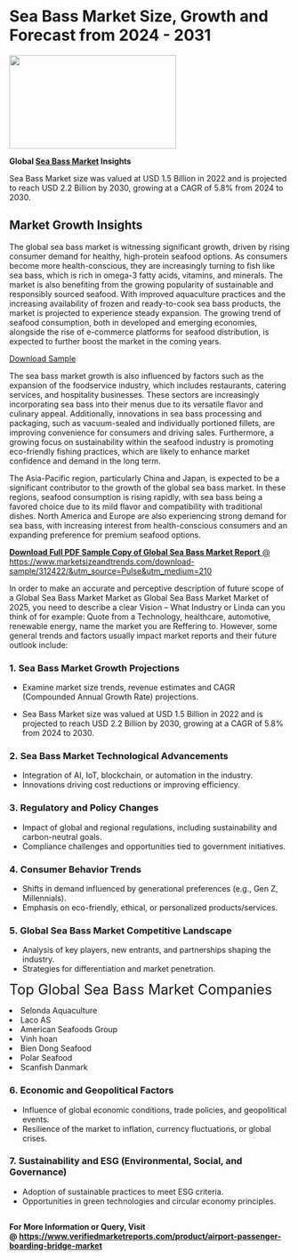 <H1>Sea Bass Market Size, Growth and Forecast from 2024 - 2031</H1><img class="aligncenter size-medium wp-image-584254" src="https://thirdeyenews.in/wp-content/uploads/2024/09/Global-Market-Research-300x168.jpeg" alt="" width="300" height="168" /><p><strong>Global&nbsp;<a href="https://www.marketsizeandtrends.com/download-sample/312422/&amp;utm_source=Pulse&amp;utm_medium=210">Sea Bass Market</a> Insights</strong></p><p>Sea Bass Market size was valued at USD 1.5 Billion in 2022 and is projected to reach USD 2.2 Billion by 2030, growing at a CAGR of 5.8% from 2024 to 2030.</p><p><h2>Market Growth Insights</h2> <p>The global sea bass market is witnessing significant growth, driven by rising consumer demand for healthy, high-protein seafood options. As consumers become more health-conscious, they are increasingly turning to fish like sea bass, which is rich in omega-3 fatty acids, vitamins, and minerals. The market is also benefiting from the growing popularity of sustainable and responsibly sourced seafood. With improved aquaculture practices and the increasing availability of frozen and ready-to-cook sea bass products, the market is projected to experience steady expansion. The growing trend of seafood consumption, both in developed and emerging economies, alongside the rise of e-commerce platforms for seafood distribution, is expected to further boost the market in the coming years.</p> <p><a href="download-link-here">Download Sample</a></p> <p>The sea bass market growth is also influenced by factors such as the expansion of the foodservice industry, which includes restaurants, catering services, and hospitality businesses. These sectors are increasingly incorporating sea bass into their menus due to its versatile flavor and culinary appeal. Additionally, innovations in sea bass processing and packaging, such as vacuum-sealed and individually portioned fillets, are improving convenience for consumers and driving sales. Furthermore, a growing focus on sustainability within the seafood industry is promoting eco-friendly fishing practices, which are likely to enhance market confidence and demand in the long term.</p> <p>The Asia-Pacific region, particularly China and Japan, is expected to be a significant contributor to the growth of the global sea bass market. In these regions, seafood consumption is rising rapidly, with sea bass being a favored choice due to its mild flavor and compatibility with traditional dishes. North America and Europe are also experiencing strong demand for sea bass, with increasing interest from health-conscious consumers and an expanding preference for premium seafood options.</p> <p><a href="get-more-link-here"></p><p><span class=""><strong>Download Full PDF Sample Copy of Global Sea Bass Market Report</strong> @ <a href="https://www.marketsizeandtrends.com/download-sample/312422/&amp;utm_source=Pulse&amp;utm_medium=210" target="_blank">https://www.marketsizeandtrends.com/download-sample/312422/&amp;utm_source=Pulse&amp;utm_medium=210</a></span></p><p>In order to make an accurate and perceptive description of future scope of a Global&nbsp;Sea Bass Market Market as Global&nbsp;Sea Bass Market Market of 2025, you need to describe a clear Vision &ndash; What Industry or Linda can you think of for example: Quote from a Technology, healthcare, automotive, renewable energy, name the market you are Reffering to. However, some general trends and factors usually impact market reports and their future outlook include:</p><h3>1.&nbsp;<strong>Sea Bass Market Growth Projections</strong></h3><ul><li>Examine market size trends, revenue estimates and CAGR (Compounded Annual Growth Rate) projections.</li><li><p>Sea Bass Market size was valued at USD 1.5 Billion in 2022 and is projected to reach USD 2.2 Billion by 2030, growing at a CAGR of 5.8% from 2024 to 2030.</p></li></ul><h3>2.&nbsp;<strong>Sea Bass Market Technological Advancements</strong></h3><ul><li>Integration of AI, IoT, blockchain, or automation in the industry.</li><li>Innovations driving cost reductions or improving efficiency.</li></ul><h3>3.&nbsp;<strong>Regulatory and Policy Changes</strong></h3><ul><li>Impact of global and regional regulations, including sustainability and carbon-neutral goals.</li><li>Compliance challenges and opportunities tied to government initiatives.</li></ul><h3>4.&nbsp;<strong>Consumer Behavior Trends</strong></h3><ul><li>Shifts in demand influenced by generational preferences (e.g., Gen Z, Millennials).</li><li>Emphasis on eco-friendly, ethical, or personalized products/services.</li></ul><h3>5.&nbsp;<strong>Global Sea Bass Market Competitive Landscape</strong></h3><ul><li>Analysis of key players, new entrants, and partnerships shaping the industry.</li><li>Strategies for differentiation and market penetration.</li></ul><p data-pm-slice="1 1 []"><span style="color: inherit; font-family: inherit; font-size: 25px;">Top Global Sea Bass Market Companies</span></p><div class="" data-test-id=""><p><li>Selonda Aquaculture</li><li> Laco AS</li><li> American Seafoods Group</li><li> Vinh hoan</li><li> Bien Dong Seafood</li><li> Polar Seafood</li><li> Scanfish Danmark</li></p></div><h3>6.&nbsp;<strong>Economic and Geopolitical Factors</strong></h3><ul><li>Influence of global economic conditions, trade policies, and geopolitical events.</li><li>Resilience of the market to inflation, currency fluctuations, or global crises.</li></ul><h3>7.&nbsp;<strong>Sustainability and ESG (Environmental, Social, and Governance)</strong></h3><ul><li>Adoption of sustainable practices to meet ESG criteria.</li><li>Opportunities in green technologies and circular economy principles.</li></ul><h2><strong style="font-size: 14px;">For More Information or Query, Visit @&nbsp;</strong><a style="background-color: #ffffff; font-size: 14px;" href="https://www.marketsizeandtrends.com/report/sea-bass-market/" target="_blank">https://www.verifiedmarketreports.com/product/airport-passenger-boarding-bridge-market</a></h2>
